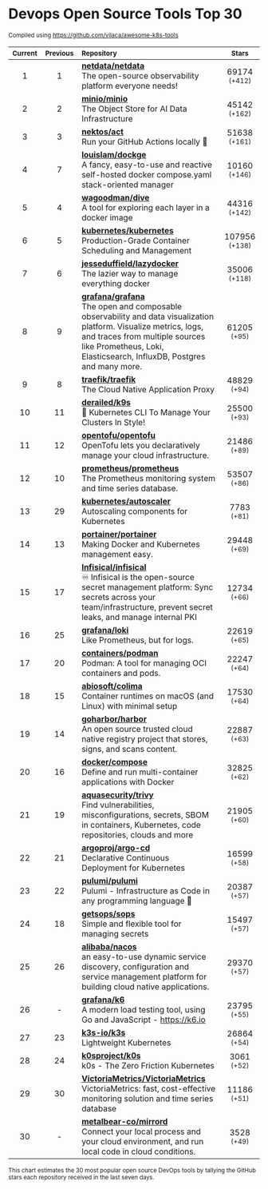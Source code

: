 # Devops Open Source Tools Top 30
<sup>Compiled using https://github.com/vilaca/awesome-k8s-tools</sup>
<div align="center">

|<sub>Current</sub>|<sub>Previous</sub>|<sub>Repository</sub>|<sub>Stars</sub>|
|:---:|:---:|:---|:---:|
|1|1|[**netdata/netdata**](https://github.com/netdata/netdata)<br/>The open-source observability platform everyone needs!|69174 <sup>(+412)</sup>|
|2|2|[**minio/minio**](https://github.com/minio/minio)<br/>The Object Store for AI Data Infrastructure|45142 <sup>(+162)</sup>|
|3|3|[**nektos/act**](https://github.com/nektos/act)<br/>Run your GitHub Actions locally 🚀|51638 <sup>(+161)</sup>|
|4|7|[**louislam/dockge**](https://github.com/louislam/dockge)<br/>A fancy, easy-to-use and reactive self-hosted docker compose.yaml stack-oriented manager|10160 <sup>(+146)</sup>|
|5|4|[**wagoodman/dive**](https://github.com/wagoodman/dive)<br/>A tool for exploring each layer in a docker image|44316 <sup>(+142)</sup>|
|6|5|[**kubernetes/kubernetes**](https://github.com/kubernetes/kubernetes)<br/>Production-Grade Container Scheduling and Management|107956 <sup>(+138)</sup>|
|7|6|[**jesseduffield/lazydocker**](https://github.com/jesseduffield/lazydocker)<br/>The lazier way to manage everything docker|35006 <sup>(+118)</sup>|
|8|9|[**grafana/grafana**](https://github.com/grafana/grafana)<br/>The open and composable observability and data visualization platform. Visualize metrics, logs, and traces from multiple sources like Prometheus, Loki, Elasticsearch, InfluxDB, Postgres and many more. |61205 <sup>(+95)</sup>|
|9|8|[**traefik/traefik**](https://github.com/traefik/traefik)<br/>The Cloud Native Application Proxy|48829 <sup>(+94)</sup>|
|10|11|[**derailed/k9s**](https://github.com/derailed/k9s)<br/>🐶 Kubernetes CLI To Manage Your Clusters In Style!|25500 <sup>(+93)</sup>|
|11|12|[**opentofu/opentofu**](https://github.com/opentofu/opentofu)<br/>OpenTofu lets you declaratively manage your cloud infrastructure.|21486 <sup>(+89)</sup>|
|12|10|[**prometheus/prometheus**](https://github.com/prometheus/prometheus)<br/>The Prometheus monitoring system and time series database.|53507 <sup>(+86)</sup>|
|13|29|[**kubernetes/autoscaler**](https://github.com/kubernetes/autoscaler)<br/>Autoscaling components for Kubernetes|7783 <sup>(+81)</sup>|
|14|13|[**portainer/portainer**](https://github.com/portainer/portainer)<br/>Making Docker and Kubernetes management easy.|29448 <sup>(+69)</sup>|
|15|17|[**Infisical/infisical**](https://github.com/Infisical/infisical)<br/>♾ Infisical is the open-source secret management platform: Sync secrets across your team/infrastructure, prevent secret leaks, and manage internal PKI|12734 <sup>(+66)</sup>|
|16|25|[**grafana/loki**](https://github.com/grafana/loki)<br/>Like Prometheus, but for logs.|22619 <sup>(+65)</sup>|
|17|20|[**containers/podman**](https://github.com/containers/podman)<br/>Podman: A tool for managing OCI containers and pods.|22247 <sup>(+64)</sup>|
|18|15|[**abiosoft/colima**](https://github.com/abiosoft/colima)<br/>Container runtimes on macOS (and Linux) with minimal setup|17530 <sup>(+64)</sup>|
|19|14|[**goharbor/harbor**](https://github.com/goharbor/harbor)<br/>An open source trusted cloud native registry project that stores, signs, and scans content.|22887 <sup>(+63)</sup>|
|20|16|[**docker/compose**](https://github.com/docker/compose)<br/>Define and run multi-container applications with Docker|32825 <sup>(+62)</sup>|
|21|19|[**aquasecurity/trivy**](https://github.com/aquasecurity/trivy)<br/>Find vulnerabilities, misconfigurations, secrets, SBOM in containers, Kubernetes, code repositories, clouds and more|21905 <sup>(+60)</sup>|
|22|21|[**argoproj/argo-cd**](https://github.com/argoproj/argo-cd)<br/>Declarative Continuous Deployment for Kubernetes|16599 <sup>(+58)</sup>|
|23|22|[**pulumi/pulumi**](https://github.com/pulumi/pulumi)<br/>Pulumi - Infrastructure as Code in any programming language 🚀|20387 <sup>(+57)</sup>|
|24|18|[**getsops/sops**](https://github.com/getsops/sops)<br/>Simple and flexible tool for managing secrets|15497 <sup>(+57)</sup>|
|25|26|[**alibaba/nacos**](https://github.com/alibaba/nacos)<br/>an easy-to-use dynamic service discovery, configuration and service management platform for building cloud native applications.|29370 <sup>(+57)</sup>|
|26|-|[**grafana/k6**](https://github.com/grafana/k6)<br/>A modern load testing tool, using Go and JavaScript - https://k6.io|23795 <sup>(+55)</sup>|
|27|23|[**k3s-io/k3s**](https://github.com/k3s-io/k3s)<br/>Lightweight Kubernetes|26864 <sup>(+54)</sup>|
|28|24|[**k0sproject/k0s**](https://github.com/k0sproject/k0s)<br/>k0s - The Zero Friction Kubernetes|3061 <sup>(+52)</sup>|
|29|30|[**VictoriaMetrics/VictoriaMetrics**](https://github.com/VictoriaMetrics/VictoriaMetrics)<br/>VictoriaMetrics: fast, cost-effective monitoring solution and time series database|11186 <sup>(+51)</sup>|
|30|-|[**metalbear-co/mirrord**](https://github.com/metalbear-co/mirrord)<br/>Connect your local process and your cloud environment, and run local code in cloud conditions.|3528 <sup>(+49)</sup>|


</div>

<sub>This chart estimates the 30 most popular open source DevOps tools by tallying the GitHub stars each repository received in the last seven days.</sub>
